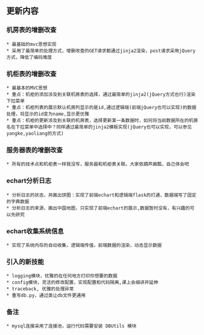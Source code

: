 ## 更新内容
### 机房表的增删改查
    * 最基础的mvc思想实现
    * 采用了最简单的处理方式，增删改查的GET请求都通过jinja2渲染，post请求采用jQuery方式，降低了编码难度
### 机柜表的增删改查
    * 最基本的MVC思想
    * 重点：机柜的添加涉及到关联机房表的选择，通过最简单的jinja2(jQuery方式也行)渲染下拉菜单
    * 重点：机柜列表的展示默认机房列显示的是id,通过逻辑端(前端jQuery也可以实现)的数据处理，将显示的id变为name,显示更优雅
    * 重点：机柜的更新涉及到关联的机房表，选择更新某一条数据时，如何将当前数据所在的机房名在下拉菜单中选择中？同样通过最简单的jinja2模板实现(jQuery也可以实现，可以参见yangke,yaoliang的方式)

### 服务器表的增删改查
    * 所有的技术点和机柜表一样我没写，服务器和机柜表关联。大家依葫芦画瓢，自己体会吧

### echart分析日志
    * 分析日志的状态，并画出饼图：实现了前端echart和逻辑端flask的打通，数据端写了固定的字典数据
    * 分析日志的来源，画出中国地图，只实现了前端echart的展示,数据暂时没有，有兴趣的可以先研究

### echart收集系统信息
    * 实现了系统内存的自动收集，逻辑端传值，前端数据的渲染，动态显示数据

### 引入的新技能
    * logging模块，优雅的在任何地方打印你想要的数据
    * config模块，灵活的修改配置，实现配置和代码隔离,课上会细讲并延伸
    * traceback, 优雅的处理异常
    * 重写db.py，通过类让db文件更通用

### 备注
    * mysql连接采用了连接池，运行代码需要安装 DBUtils 模块
